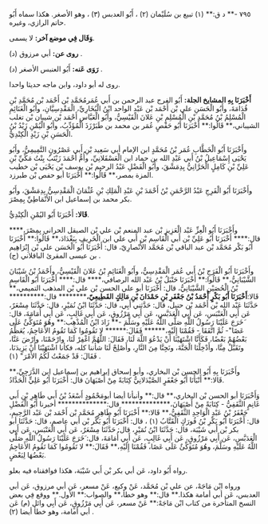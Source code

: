 ٧٩٥ -** د ق:** (١) تبيع بن سُلَيْمان (٢) ، أَبُو العدبس (٣) ، وهو الأصغر. هكذا سماه أَبُو حاتم الرازي، وغيره.

**وَقَال فِي موضع آخر:** لا يسمى.

**روى عن:** أبي مرزوق (د) .

**رَوَى عَنه:** أَبُو العنبس الأصغر (د) .

روى له أبو داود، وابن ماجه حديثا واحدا.

**أَخْبَرَنَا بِهِ المشايخ الجلة:** أَبُو الفرج عبد الرحمن بن أَبي عُمَرمُحَمَّد بْن أَحْمَد بْن مُحَمَّدِ بْنِ قُدَامَةَ، وأَبُو الْحَسَنِ علي بْن أَحْمَد بْن عَبْد الواحد ابْنُ الْبُخَارِيِّ، الْمَقْدِسِيَّانِ، وأَبُو الْغَنَائِمِ الْمُسْلِمُ بْنُ مُحَمَّدِ بْنِ الْمُسْلِمِ بْنِ عَلانَ الْقَيْسِيُّ، وأَبُو الْعَبَّاسِ أَحْمَد بْن شيبان بْن تغلب الشيباني،** قَالُوا:** أَخْبَرَنَا أَبُو حَفْصٍ عُمَر بن محمد بن طَبَرْزَذَ الْمُؤَدِّبُ، وأَبُو الْيُمْنِ زَيْدُ بْنُ الْحَسَنِ بْنِ زَيْدٍ الْكِنْدِيُّ.

وأَخْبَرَنَا أَبُو الْخَطَّابِ عُمَر بْنُ مُحَمَّدٍ ابن الإمام أبي سَعِيد بْنِ أَبي عَصْرُونٍ التَّمِيمِيُّ، وأَبُو يَحْيَى إِسْمَاعِيلُ بْنُ أَبي عَبْدِ الله بن حماد ابن الْعَسْقَلانِيِّ، وأُمُّ أَحْمَدَ زَيْنَبُ بِنْتُ مَكِّيِّ بْنِ عَلِيِّ بْنِ كَامِلٍ الْحَرَّانِيُّ بِدِمَشْقَ، وأَبُو الْفَضْلِ عَبْدُ الرحيم بْن يوسف بْن يَحْيَى بْن خطيب المزة بمصر،** قَالُوا:** أَخْبَرَنَا أبو حفص بْن طبرزد.

وأَخْبَرَنَا أَبُو الْفَرِجِ عَبْدُ الرَّحْمَنِ بْنُ أَحْمَدَ بْنِ عَبْدِ الْمَلِكِ بْنِ عُثْمَانَ الْمَقْدِسِيُّ بِدِمَشْقَ، وأَبُو بكر محمد بن إسماعيل ابن الأَنْمَاطِيِّ بِمِصْرَ.

**قَالا:** أَخْبَرَنَا أَبُو اليُمْنِ الْكِنْدِيُّ.

وأَخْبَرَنَا أَبُو الْعِزِّ عَبْد الْعَزِيزِ بْن عبد المنعم بْن علي بْن الصيقل الحراني بِمِصْرَ،**** قال:**** أَخْبَرَنَا أَبُو عَلِيِّ بْن أَبي الْقَاسِم بْن أَبي علي ابن الْخَرِيفِ بِبَغْدَادَ،** قَالُوا:** أَخْبَرَنَا أَبُو بَكْر مُحَمَّد بْن عبد الباقي بْن مُحَمَّد الأَنْصارِيّ، قال: أَخْبَرَنَا أَبُو الْحَسَن علي بْن إِبْرَاهِيم بن عيسى المقرئ الباقلاني (ج) .

وأَخْبَرَنَا أَبُو الْفَرَجِ بْنُ أَبي عُمَر الْمَقْدِسِيُّ، وأَبُو الْغَنَائِمِ بْنُ عَلانَ الْقَيْسِيُّ، وأَحْمَدُ بْنُ شَيْبَانَ الشَّيْبَانِيُّ،** قَالُوا:** أَخْبَرَنَا حَنْبَلُ بْنُ عَبْد الله الرصافي،**** قال:**** أَخْبَرَنَا أَبُو الْقَاسِمِ بْنُ الْحُصَيْنِ الشَّيْبَانِيُّ، قال: أَخْبَرَنَا أبو علي الحسن بْن علي بْن المذهب التميمي،** قَالا:**أَخْبَرَنَا أَبُو بَكْرٍ أَحْمَدُ بْنُ جَعْفَرِ بْنِ حَمْدَانَ بْنِ مَالِكٍ القَطِيعِيّ،********** قال:********** حَدَّثَنَا عَبْد الله بْن أَحْمَد بْن حنبل، قال: حَدَّثني أَبِي، قال: حَدَّثَنَا ابْنُ نُمَيْرٍ، قال: حَدَّثَنَا مِسْعَرٌ، عَن أَبِي الْعَنْبَسِ، عَن أَبِي الْعَدَبَّسِ، عَن أَبِي مَرْزُوقٍ، عَن أَبِي غَالِبٍ، عَن أَبِي أُمَامَةَ، قال: َخَرَجَ عَلَيْنَا رَسُولُ اللَّهِ صَلَّى اللَّهُ عَلَيْهِ وسَلَّمَ -** زَادَ ابْنُ الْمُذْهِب:** وهُوَ مُتَوَكِّئٌ عَلَى عَصًا"- ثُمَّ اتَّفَقَا - فَقُمْنَا إِلَيْهِ،****** فَقَالَ:****** لا تَقُومُوا كَمَا تَقُومُ الأَعَاجِمُ، يُعَظِّمُ بَعْضُهُمْ بَعْضًا، فَكَأَنَّا اشْتَهَيْنَا أَنْ يَدْعُوَ اللَّهَ لَنَا، فَقَالَ: اللَّهُمَّ اغْفِرْ لَنَا، وارْحَمْنَا، وارْضَ عَنَّا، وتَقَبَّلْ مِنَّا، وأَدْخِلْنَا الْجَنَّةَ، ونَجِنَّا مِنَ النَّارِ، وأَصْلِحْ لَنَا شأننا كله، فكأنا اشْتَهَيْنَا أَنْ يَزِيدَنَا، فَقَالَ: قَدْ جَمَعْتُ لَكُمُ الأَمْرَ" (١) .

وأَخْبَرَنَا بِهِ أَبُو الحسن بْن البخاري، وأبو إسحاق إبراهيم بن إسماعيل ابن الدَّرَجِيِّ،** قَالا:** أَنْبَأَنَا أَبُو جَعْفَرٍ الصَّيْدَلانِيُّ كِتَابَةً مِنْ أَصْبَهَانَ قال: أَخْبَرَنَا أَبُو عَلِيٍّ الْحَدَّادُ.

وَأَخْبَرَنَا أبو الحسن بْن البخاري،** قال:** وأنبأنا أيضا أبومَحْمُودٍ أَسْعَدُ بْنُ أَبي طَاهِرِ بْنِ أَبي غَانِمٍ الثَّقَفِيُّ - كِتَابَةً مِنْ أَصْبَهَانَ،************** قال:************** أخبرنا أَبُو الْفَضْلِ جَعْفَرُ بْنُ عَبْدِ الْوَاحِدِ الثَّقَفِيُّ،** قَالا:** أَخْبَرَنَا أَبُو طَاهِرٍ مُحَمَّد بْن أَحْمَد بْن عَبْد الرَّحِيمِ، قال: أَخْبَرَنَا أَبُو بَكْرِ بْنُ فُورَكٍ الْقَتَّابُ (١) ، قال: أَخْبَرَنَا أَبُو بَكْر بْن أَبي عاصم، قال: حَدَّثَنَا أبو بكر بْن أَبي شَيْبَة، قال: حَدَّثَنَا ابْنُ نُمَيْرٍ، قال: حَدَّثَنَا مِسْعَرٌ، عَن أَبِي الْعَنْبَسِ، عَن أَبِي الْعَدَبَّسِ، عَن أَبِي مَرْزُوقٍ، عَن أَبِي غَالِبٍ، عَن أَبِي أُمَامَةَ، قال: َخَرَجَ عَلَيْنَا رَسُولُ اللَّهِ صَلَّى اللَّهُ عَلَيْهِ وسَلَّمَ، وهُوَ مُتَوَكِّئٌ عَلَى عَصًا، فَقُمْنَا إِلَيْهِ،** فَقَالَ:** لا تَقُومُوا كَمَا تَقُومُ الأَعَاجِمُ بَعْضُهَا لِبَعْضٍ.

رواه أَبُو داود، عَن أبي بكر بْن أَبي شَيْبَة، هكذا فوافقناه فيه بعلو.

ورواه ابْن مَاجَهْ، عن علي بْن مُحَمَّد، عَنْ وكيع، عَنْ مسعر، عَن أبي مرزوق، عَن أبي العدبس، عَن أبي أمامة هكذا.** قال:** وهو خطأ،** والصواب:** الأول.** ووقع فِي بعض النسخ المتأخرة من كتاب ابْن مَاجَهْ:** عَنْ مسعر، عَن أَبِي مَرْزُوقٍ، عَن أَبِي وائل (م) عَن أبي أمامة، وهو خطأ أيضا (٢) .